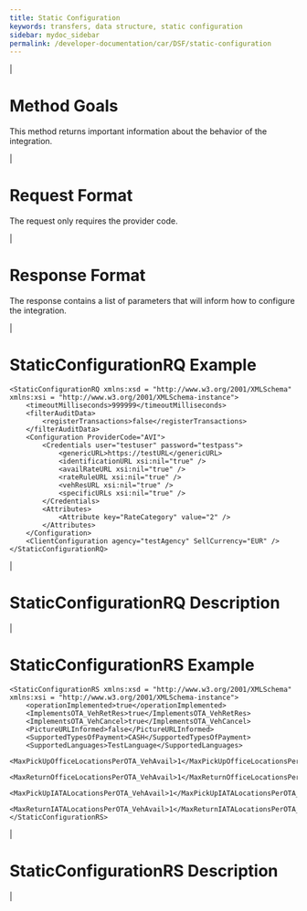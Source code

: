 ```yaml
---
title: Static Configuration
keywords: transfers, data structure, static configuration
sidebar: mydoc_sidebar
permalink: /developer-documentation/car/DSF/static-configuration
---
```


|

Method Goals
============

This method returns important information about the behavior of the
integration.

|

Request Format
==============

The request only requires the provider code.

|

Response Format
===============

The response contains a list of parameters that will inform how to
configure the integration.

|

StaticConfigurationRQ Example
=============================



    <StaticConfigurationRQ xmlns:xsd = "http://www.w3.org/2001/XMLSchema" xmlns:xsi = "http://www.w3.org/2001/XMLSchema-instance">
        <timeoutMilliseconds>999999</timeoutMilliseconds>
        <filterAuditData>
            <registerTransactions>false</registerTransactions>
        </filterAuditData>
        <Configuration ProviderCode="AVI">
            <Credentials user="testuser" password="testpass">
                <genericURL>https://testURL</genericURL>
                <identificationURL xsi:nil="true" />
                <availRateURL xsi:nil="true" />
                <rateRuleURL xsi:nil="true" />
                <vehResURL xsi:nil="true" />
                <specificURLs xsi:nil="true" />
            </Credentials>
            <Attributes>
                <Attribute key="RateCategory" value="2" />
            </Attributes>
        </Configuration>
        <ClientConfiguration agency="testAgency" SellCurrency="EUR" />
    </StaticConfigurationRQ>

|

StaticConfigurationRQ Description
=================================

|

StaticConfigurationRS Example
=============================



    <StaticConfigurationRS xmlns:xsd = "http://www.w3.org/2001/XMLSchema" xmlns:xsi = "http://www.w3.org/2001/XMLSchema-instance">
        <operationImplemented>true</operationImplemented>
        <ImplementsOTA_VehRetRes>true</ImplementsOTA_VehRetRes>
        <ImplementsOTA_VehCancel>true</ImplementsOTA_VehCancel>
        <PictureURLInformed>false</PictureURLInformed>
        <SupportedTypesOfPayment>CASH</SupportedTypesOfPayment>
        <SupportedLanguages>TestLanguage</SupportedLanguages>
        <MaxPickUpOfficeLocationsPerOTA_VehAvail>1</MaxPickUpOfficeLocationsPerOTA_VehAvail>
        <MaxReturnOfficeLocationsPerOTA_VehAvail>1</MaxReturnOfficeLocationsPerOTA_VehAvail>
        <MaxPickUpIATALocationsPerOTA_VehAvail>1</MaxPickUpIATALocationsPerOTA_VehAvail>
        <MaxReturnIATALocationsPerOTA_VehAvail>1</MaxReturnIATALocationsPerOTA_VehAvail>
    </StaticConfigurationRS>

|

StaticConfigurationRS Description
=================================

|
